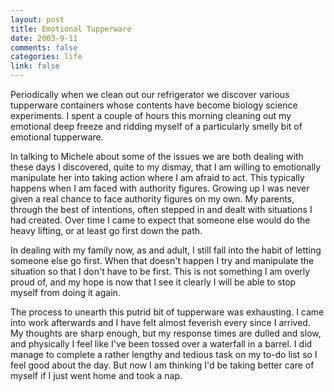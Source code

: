 ```yaml
--- 
layout: post
title: Emotional Tupperware
date: 2003-9-11
comments: false
categories: life
link: false
---
```

Periodically when we clean out our refrigerator we discover various tupperware containers whose contents have become biology science experiments. I spent a couple of hours this morning cleaning out my emotional deep freeze and ridding myself of a particularly smelly bit of emotional tupperware.

In talking to Michele about some of the issues we are both dealing with these days I discovered, quite to my dismay, that I am willing to emotionally manipulate her into taking action where I am afraid to act. This typically happens when I am faced with authority figures. Growing up I was never given a real chance to face authority figures on my own. My parents, through the best of intentions, often stepped in and dealt with situations I had created. Over time I came to expect that someone else would do the heavy lifting, or at least go first down the path.

In dealing with my family now, as and adult, I still fall into the habit of letting someone else go first. When that doesn't happen I try and manipulate the situation so that I don't have to be first. This is not something I am overly proud of, and my hope is now that I see it clearly I will be able to stop myself from doing it again.

The process to unearth this putrid bit of tupperware was exhausting. I came into work afterwards and I have felt almost feverish every since I arrived. My thoughts are sharp enough, but my response times are dulled and slow, and physically I feel like I've been tossed over a waterfall in a barrel. I did manage to complete a rather lengthy and tedious task on my to-do list so I feel good about the day. But now I am thinking I'd be taking better care of myself if I just went home and took a nap.
